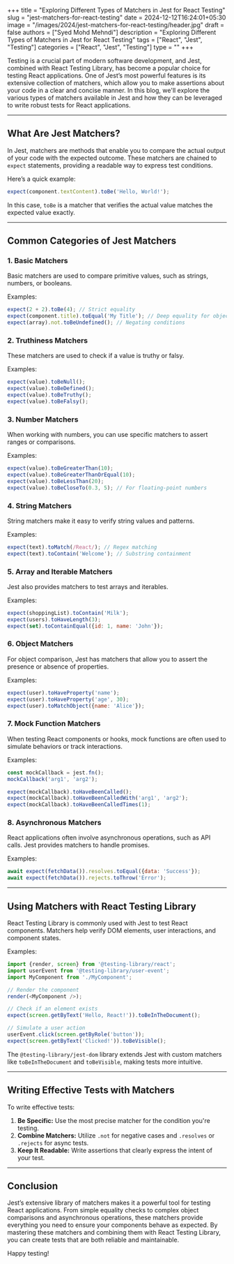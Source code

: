 +++
title = "Exploring Different Types of Matchers in Jest for React Testing"
slug = "jest-matchers-for-react-testing"
date = 2024-12-12T16:24:01+05:30
image = "/images/2024/jest-matchers-for-react-testing/header.jpg"
draft = false
authors = ["Syed Mohd Mehndi"]
description = "Exploring Different Types of Matchers in Jest for React Testing"
tags = ["React", "Jest", "Testing"]
categories = ["React", "Jest", "Testing"]
type = ""
+++

Testing is a crucial part of modern software development, and Jest, combined with React Testing Library, has become a popular choice for testing React applications. One of Jest’s most powerful features is its extensive collection of matchers, which allow you to make assertions about your code in a clear and concise manner. In this blog, we'll explore the various types of matchers available in Jest and how they can be leveraged to write robust tests for React applications.

---

## What Are Jest Matchers?

In Jest, matchers are methods that enable you to compare the actual output of your code with the expected outcome. These matchers are chained to `expect` statements, providing a readable way to express test conditions.

Here’s a quick example:

```javascript
expect(component.textContent).toBe('Hello, World!');
```

In this case, `toBe` is a matcher that verifies the actual value matches the expected value exactly.

---

## Common Categories of Jest Matchers

### 1. **Basic Matchers**

Basic matchers are used to compare primitive values, such as strings, numbers, or booleans.

Examples:

```javascript
expect(2 + 2).toBe(4); // Strict equality
expect(component.title).toEqual('My Title'); // Deep equality for objects or arrays
expect(array).not.toBeUndefined(); // Negating conditions
```

### 2. **Truthiness Matchers**

These matchers are used to check if a value is truthy or falsy.

Examples:

```javascript
expect(value).toBeNull();
expect(value).toBeDefined();
expect(value).toBeTruthy();
expect(value).toBeFalsy();
```

### 3. **Number Matchers**

When working with numbers, you can use specific matchers to assert ranges or comparisons.

Examples:

```javascript
expect(value).toBeGreaterThan(10);
expect(value).toBeGreaterThanOrEqual(10);
expect(value).toBeLessThan(20);
expect(value).toBeCloseTo(0.3, 5); // For floating-point numbers
```

### 4. **String Matchers**

String matchers make it easy to verify string values and patterns.

Examples:

```javascript
expect(text).toMatch(/React/); // Regex matching
expect(text).toContain('Welcome'); // Substring containment
```

### 5. **Array and Iterable Matchers**

Jest also provides matchers to test arrays and iterables.

Examples:

```javascript
expect(shoppingList).toContain('Milk');
expect(users).toHaveLength(3);
expect(set).toContainEqual({id: 1, name: 'John'});
```

### 6. **Object Matchers**

For object comparison, Jest has matchers that allow you to assert the presence or absence of properties.

Examples:

```javascript
expect(user).toHaveProperty('name');
expect(user).toHaveProperty('age', 30);
expect(user).toMatchObject({name: 'Alice'});
```

### 7. **Mock Function Matchers**

When testing React components or hooks, mock functions are often used to simulate behaviors or track interactions.

Examples:

```javascript
const mockCallback = jest.fn();
mockCallback('arg1', 'arg2');

expect(mockCallback).toHaveBeenCalled();
expect(mockCallback).toHaveBeenCalledWith('arg1', 'arg2');
expect(mockCallback).toHaveBeenCalledTimes(1);
```

### 8. **Asynchronous Matchers**

React applications often involve asynchronous operations, such as API calls. Jest provides matchers to handle promises.

Examples:

```javascript
await expect(fetchData()).resolves.toEqual({data: 'Success'});
await expect(fetchData()).rejects.toThrow('Error');
```

---

## Using Matchers with React Testing Library

React Testing Library is commonly used with Jest to test React components. Matchers help verify DOM elements, user interactions, and component states.

Examples:

```javascript
import {render, screen} from '@testing-library/react';
import userEvent from '@testing-library/user-event';
import MyComponent from './MyComponent';

// Render the component
render(<MyComponent />);

// Check if an element exists
expect(screen.getByText('Hello, React!')).toBeInTheDocument();

// Simulate a user action
userEvent.click(screen.getByRole('button'));
expect(screen.getByText('Clicked!')).toBeVisible();
```

The `@testing-library/jest-dom` library extends Jest with custom matchers like `toBeInTheDocument` and `toBeVisible`, making tests more intuitive.

---

## Writing Effective Tests with Matchers

To write effective tests:

1. **Be Specific:** Use the most precise matcher for the condition you're testing.
2. **Combine Matchers:** Utilize `.not` for negative cases and `.resolves` or `.rejects` for async tests.
3. **Keep It Readable:** Write assertions that clearly express the intent of your test.

---

## Conclusion

Jest’s extensive library of matchers makes it a powerful tool for testing React applications. From simple equality checks to complex object comparisons and asynchronous operations, these matchers provide everything you need to ensure your components behave as expected. By mastering these matchers and combining them with React Testing Library, you can create tests that are both reliable and maintainable.

Happy testing!

